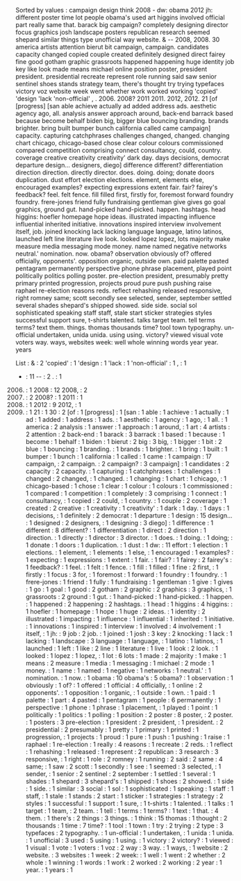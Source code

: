 Sorted by values :
campaign design think 2008 - dw: obama 2012 jh: different poster time lot people obama's used art higgins involved official part really same that. barack big campaign? completely designing director focus graphics josh landscape posters republican research seemed shepard similar things type unofficial way website. & -- 2008, 2008. 30 america artists attention bierut bit campaign, campaign. candidates capacity changed copied couple created definitely designed direct fairey fine good gotham graphic grassroots happened happening huge identity job key like look made means michael online position poster, president president. presidential recreate represent role running said saw senior sentinel shoes stands strategy team, there's thought try trying typefaces victory voz website week went whether work worked working 'copied' 'design 'lack 'non-official' , . 2006. 2008? 2011 2011. 2012, 2012. 21 [of [progress] [san able achieve actually ad added address ads. aesthetic agency ago, all. analysis answer approach around, back-end barrack based because become behalf biden big, bigger blue bouncing branding. brands brighter. bring built bumper bunch california called came campaign] capacity. capturing catchphrases challenges changed, changed. changing chart chicago, chicago-based chose clear colour colours commissioned compared competition comprising connect consultancy, could, country. coverage creative creativity creativity' dark day. days decisions, democrat departure design... designers, diego] difference different? differentiation direction direction. directly director. does. doing. doing; donate doors duplication. dust effort election elections. element, elements else, encouraged examples? expecting expressions extent fair. fair? fairey's feedback? feel. felt fence. fill filled first, firstly for, foremost forward foundry foundry. frere-jones friend fully fundraising gentleman give gives go goal graphics, ground gut. hand-picked hand-picked. happen. hashtags. head higgins: hoefler homepage hope ideas. illustrated impacting influence influential inherited initiative. innovations inspired interview involvement itself, job. joined knocking lack lacking language language, latino latinos, launched left line literature live look. looked lopez lopez, lots majority make measure media messaging mode money. name named negative networks neutral.' nomination. now. obama? observation obviously of? offered officially, opponents'. opposition organic, outside own. paid palette pasted pentagram permanently perspective phone phrase placement, played point politically politics polling poster. pre-election president, presumably pretty primary printed progression, projects proud pure push pushing raise raphael re-election reasons reds. reflect rehashing released responsive, right romney same; scott secondly see selected, sender, september settled several shades shepard's shipped showed. side side. social sol sophisticated speaking staff staff, stale start sticker strategies styles successful support sure, t-shirts talented. talks target team. tell terms terms? text them. things. thomas thousands time? tool town typography. un-official undertaken, unida unida. using using. victory? viewed visual vote voters way. ways, websites week: well whole winning words year year. years 

List :
& : 2
'copied' : 1
'design : 1
'lack : 1
'non-official' : 1
, : 1
- : 11
-- : 2
. : 1
2006. : 1
2008 : 12
2008, : 2
2008. : 2
2008? : 1
2011 : 1
2011. : 1
2012 : 9
2012, : 1
2012. : 1
21 : 1
30 : 2
[of : 1
[progress] : 1
[san : 1
able : 1
achieve : 1
actually : 1
ad : 1
added : 1
address : 1
ads. : 1
aesthetic : 1
agency : 1
ago, : 1
all. : 1
america : 2
analysis : 1
answer : 1
approach : 1
around, : 1
art : 4
artists : 2
attention : 2
back-end : 1
barack : 3
barrack : 1
based : 1
because : 1
become : 1
behalf : 1
biden : 1
bierut : 2
big : 3
big, : 1
bigger : 1
bit : 2
blue : 1
bouncing : 1
branding. : 1
brands : 1
brighter. : 1
bring : 1
built : 1
bumper : 1
bunch : 1
california : 1
called : 1
came : 1
campaign : 17
campaign, : 2
campaign. : 2
campaign? : 3
campaign] : 1
candidates : 2
capacity : 2
capacity. : 1
capturing : 1
catchphrases : 1
challenges : 1
changed : 2
changed, : 1
changed. : 1
changing : 1
chart : 1
chicago, : 1
chicago-based : 1
chose : 1
clear : 1
colour : 1
colours : 1
commissioned : 1
compared : 1
competition : 1
completely : 3
comprising : 1
connect : 1
consultancy, : 1
copied : 2
could, : 1
country. : 1
couple : 2
coverage : 1
created : 2
creative : 1
creativity : 1
creativity' : 1
dark : 1
day. : 1
days : 1
decisions, : 1
definitely : 2
democrat : 1
departure : 1
design : 15
design... : 1
designed : 2
designers, : 1
designing : 3
diego] : 1
difference : 1
different : 8
different? : 1
differentiation : 1
direct : 2
direction : 1
direction. : 1
directly : 1
director : 3
director. : 1
does. : 1
doing. : 1
doing; : 1
donate : 1
doors : 1
duplication. : 1
dust : 1
dw: : 11
effort : 1
election : 1
elections. : 1
element, : 1
elements : 1
else, : 1
encouraged : 1
examples? : 1
expecting : 1
expressions : 1
extent : 1
fair. : 1
fair? : 1
fairey : 2
fairey's : 1
feedback? : 1
feel. : 1
felt : 1
fence. : 1
fill : 1
filled : 1
fine : 2
first, : 1
firstly : 1
focus : 3
for, : 1
foremost : 1
forward : 1
foundry : 1
foundry. : 1
frere-jones : 1
friend : 1
fully : 1
fundraising : 1
gentleman : 1
give : 1
gives : 1
go : 1
goal : 1
good : 2
gotham : 2
graphic : 2
graphics : 3
graphics, : 1
grassroots : 2
ground : 1
gut. : 1
hand-picked : 1
hand-picked. : 1
happen. : 1
happened : 2
happening : 2
hashtags. : 1
head : 1
higgins : 4
higgins: : 1
hoefler : 1
homepage : 1
hope : 1
huge : 2
ideas. : 1
identity : 2
illustrated : 1
impacting : 1
influence : 1
influential : 1
inherited : 1
initiative. : 1
innovations : 1
inspired : 1
interview : 1
involved : 4
involvement : 1
itself, : 1
jh: : 9
job : 2
job. : 1
joined : 1
josh : 3
key : 2
knocking : 1
lack : 1
lacking : 1
landscape : 3
language : 1
language, : 1
latino : 1
latinos, : 1
launched : 1
left : 1
like : 2
line : 1
literature : 1
live : 1
look : 2
look. : 1
looked : 1
lopez : 1
lopez, : 1
lot : 6
lots : 1
made : 2
majority : 1
make : 1
means : 2
measure : 1
media : 1
messaging : 1
michael : 2
mode : 1
money. : 1
name : 1
named : 1
negative : 1
networks : 1
neutral.' : 1
nomination. : 1
now. : 1
obama : 10
obama's : 5
obama? : 1
observation : 1
obviously : 1
of? : 1
offered : 1
official : 4
officially, : 1
online : 2
opponents'. : 1
opposition : 1
organic, : 1
outside : 1
own. : 1
paid : 1
palette : 1
part : 4
pasted : 1
pentagram : 1
people : 6
permanently : 1
perspective : 1
phone : 1
phrase : 1
placement, : 1
played : 1
point : 1
politically : 1
politics : 1
polling : 1
position : 2
poster : 8
poster, : 2
poster. : 1
posters : 3
pre-election : 1
president : 2
president, : 1
president. : 2
presidential : 2
presumably : 1
pretty : 1
primary : 1
printed : 1
progression, : 1
projects : 1
proud : 1
pure : 1
push : 1
pushing : 1
raise : 1
raphael : 1
re-election : 1
really : 4
reasons : 1
recreate : 2
reds. : 1
reflect : 1
rehashing : 1
released : 1
represent : 2
republican : 3
research : 3
responsive, : 1
right : 1
role : 2
romney : 1
running : 2
said : 2
same : 4
same; : 1
saw : 2
scott : 1
secondly : 1
see : 1
seemed : 3
selected, : 1
sender, : 1
senior : 2
sentinel : 2
september : 1
settled : 1
several : 1
shades : 1
shepard : 3
shepard's : 1
shipped : 1
shoes : 2
showed. : 1
side : 1
side. : 1
similar : 3
social : 1
sol : 1
sophisticated : 1
speaking : 1
staff : 1
staff, : 1
stale : 1
stands : 2
start : 1
sticker : 1
strategies : 1
strategy : 2
styles : 1
successful : 1
support : 1
sure, : 1
t-shirts : 1
talented. : 1
talks : 1
target : 1
team, : 2
team. : 1
tell : 1
terms : 1
terms? : 1
text : 1
that. : 4
them. : 1
there's : 2
things : 3
things. : 1
think : 15
thomas : 1
thought : 2
thousands : 1
time : 7
time? : 1
tool : 1
town : 1
try : 2
trying : 2
type : 3
typefaces : 2
typography. : 1
un-official : 1
undertaken, : 1
unida : 1
unida. : 1
unofficial : 3
used : 5
using : 1
using. : 1
victory : 2
victory? : 1
viewed : 1
visual : 1
vote : 1
voters : 1
voz : 2
way : 3
way. : 1
ways, : 1
website : 2
website. : 3
websites : 1
week : 2
week: : 1
well : 1
went : 2
whether : 2
whole : 1
winning : 1
words : 1
work : 2
worked : 2
working : 2
year : 1
year. : 1
years : 1
